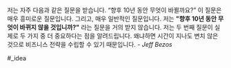  저는 자주 다음과 같은 질문을 받습니다. “향후 10년 동안 무엇이 바뀔까요?” 이 질문은 매우 흥미로운 질문입니다. 그리고, 매우 일반적인 질문입니다. 저는 **"향후 10년 동안 무엇이 바뀌지 않을 것입니까?"** 라는 질문을 거의 받지 않습니다. 저는 두 번째 질문이 실제로 두 가지 중 더 중요하다는 점을 알려드립니다. 왜냐하면 시간이 지나도 변치 않은 것으로 비즈니스 전략을 수립할 수 있기 때문입니다.
*- Jeff Bezos*


#_idea